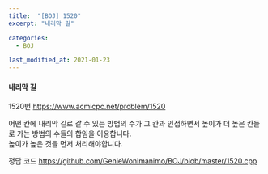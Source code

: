 ```yaml
---
title:  "[BOJ] 1520"
excerpt: "내리막 길"

categories:
  - BOJ

last_modified_at: 2021-01-23
---
```


#### 내리막 길

1520번 <https://www.acmicpc.net/problem/1520>

어떤 칸에 내리막 길로 갈 수 있는 방법의 수가 그 칸과 인접하면서 높이가 더 높은 칸들로 가는 방법의 수들의 합임을 이용합니다.<br>
높이가 높은 것을 먼저 처리해야합니다.

정답 코드 <https://github.com/GenieWonimanimo/BOJ/blob/master/1520.cpp>